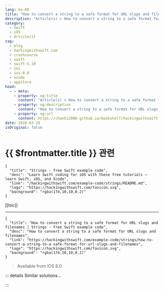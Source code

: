 ```yaml
---
lang: ko-KR
title: "How to convert a string to a safe format for URL slugs and filenames"
description: "Article(s) > How to convert a string to a safe format for URL slugs and filenames"
category:
  - Swift
  - iOS
  - Article(s)
tag: 
  - blog
  - hackingwithswift.com
  - crashcourse
  - swift
  - swift-5.10
  - ios
  - ios-8.0
  - xcode
  - appstore
head:
  - - meta:
    - property: og:title
      content: "Article(s) > How to convert a string to a safe format for URL slugs and filenames"
    - property: og:description
      content: "How to convert a string to a safe format for URL slugs and filenames"
    - property: og:url
      content: https://chanhi2000.github.io/bookshelf/hackingwithswift.com/example-code/strings/how-to-convert-a-string-to-a-safe-format-for-url-slugs-and-filenames.html
date: 2018-03-28
isOriginal: false
---
```


# {{ $frontmatter.title }} 관련

```component VPCard
{
  "title": "Strings - free Swift example code",
  "desc": "Learn Swift coding for iOS with these free tutorials – learn Swift, iOS, and Xcode",
  "link": "/hackingwithswift.com/example-code/strings/README.md",
  "logo": "https://hackingwithswift.com/favicon.svg",
  "background": "rgba(174,10,10,0.2)"
}
```

[[toc]]

---

```component VPCard
{
  "title": "How to convert a string to a safe format for URL slugs and filenames | Strings - free Swift example code",
  "desc": "How to convert a string to a safe format for URL slugs and filenames",
  "link": "https://hackingwithswift.com/example-code/strings/how-to-convert-a-string-to-a-safe-format-for-url-slugs-and-filenames",
  "logo": "https://hackingwithswift.com/favicon.svg",
  "background": "rgba(174,10,10,0.2)"
}
```

> Available from iOS 8.0

<!-- TODO: 작성 -->

<!-- 
Swift strings are extraordinarily complex beasts, allowing you to mix in characters from any language – including emoji – freely. While this is really important to display text, it can also cause havoc while trying to create URLs and filenames, so if you need to refer to a string in those places you should first convert it to a *slug*.

If you look at a URL like <a href="https://www.hackingwithswift.com/whats-new-in-ios-11">https://www.hackingwithswift.com/whats-new-in-ios-11</a>, the *slug* is the last part – “whats-new-in-ios-11”. The conversion process stripped out punctuation (the apostrophe in “What’s”, lowercased it all, removed any non-Latin characters, then used dashed for word separators rather than spaces.

This takes a little more work to do than you might think, particularly because of the way you need to convert non-Latin and accented characters. For example, “ä” needs to be converted to “a”, and languages such as German convert “ß” into “ss” when they are rendered as Latin characters.

If you want to get the best conversion possible, you need to use Foundation’s `StringTransform` type then call `applyingTransform()` on your string. You can then split by any characters that can’t be used in slugs, and re-join on “-” to get your finished URL.

Rather than try to write all that yourself, here’s an easy extension you can drop in:

```swift
extension String {
    private static let slugSafeCharacters = CharacterSet(charactersIn: "0123456789ABCDEFGHIJKLMNOPQRSTUVWXYZabcdefghijklmnopqrstuvwxyz-")

    public func convertedToSlug() -> String? {
        if let latin = self.applyingTransform(StringTransform("Any-Latin; Latin-ASCII; Lower;"), reverse: false) {
            let urlComponents = latin.components(separatedBy: String.slugSafeCharacters.inverted)
            let result = urlComponents.filter { $0 != "" }.joined(separator: "-")

            if result.count > 0 {
                return result
            }
        }

        return nil
    }
}
```

If you use Swift’s package manager, you can find that wrapped up in a cross-platform library in my SwiftSlug project. It’s available on GitHub at <a href="http://github.com/twostraws/SwiftSlug">http://github.com/twostraws/SwiftSlug</a>.

-->

::: details Similar solutions…

<!--
/quick-start/swiftui/swiftui-tips-and-tricks">SwiftUI tips and tricks 
/quick-start/swiftui/all-swiftui-property-wrappers-explained-and-compared">All SwiftUI property wrappers explained and compared 
/example-code/uikit/how-to-create-live-playgrounds-in-xcode">How to create live playgrounds in Xcode 
/example-code/games/how-to-create-a-random-terrain-tile-map-using-sktilemapnode-and-gkperlinnoisesource">How to create a random terrain tile map using SKTileMapNode and GKPerlinNoiseSource 
/example-code/uikit/how-to-localize-your-ios-app">How to localize your iOS app</a>
-->

:::

